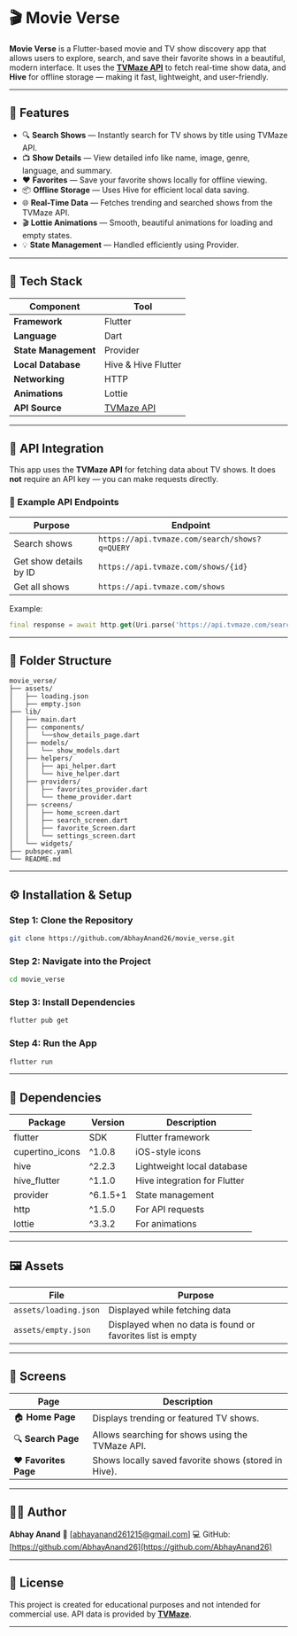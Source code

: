 # 🎬 Movie Verse

**Movie Verse** is a Flutter-based movie and TV show discovery app that allows users to explore, search, and save their favorite shows in a beautiful, modern interface.
It uses the **[TVMaze API](https://www.tvmaze.com/api)** to fetch real-time show data, and **Hive** for offline storage — making it fast, lightweight, and user-friendly.

---

## 🚀 Features

* 🔍 **Search Shows** — Instantly search for TV shows by title using TVMaze API.
* 📺 **Show Details** — View detailed info like name, image, genre, language, and summary.
* ❤️ **Favorites** — Save your favorite shows locally for offline viewing.
* 📦 **Offline Storage** — Uses Hive for efficient local data saving.
* 🌐 **Real-Time Data** — Fetches trending and searched shows from the TVMaze API.
* 🎬 **Lottie Animations** — Smooth, beautiful animations for loading and empty states.
* 💡 **State Management** — Handled efficiently using Provider.

---

## 🧱 Tech Stack

| Component            | Tool                                     |
| -------------------- | ---------------------------------------- |
| **Framework**        | Flutter                                  |
| **Language**         | Dart                                     |
| **State Management** | Provider                                 |
| **Local Database**   | Hive & Hive Flutter                      |
| **Networking**       | HTTP                                     |
| **Animations**       | Lottie                                   |
| **API Source**       | [TVMaze API](https://www.tvmaze.com/api) |

---

## 🔑 API Integration

This app uses the **TVMaze API** for fetching data about TV shows.
It does **not** require an API key — you can make requests directly.

### 🧰 Example API Endpoints

| Purpose                | Endpoint                                      |
| ---------------------- | --------------------------------------------- |
| Search shows           | `https://api.tvmaze.com/search/shows?q=QUERY` |
| Get show details by ID | `https://api.tvmaze.com/shows/{id}`           |
| Get all shows          | `https://api.tvmaze.com/shows`                |

Example:

```dart
final response = await http.get(Uri.parse('https://api.tvmaze.com/search/shows?q=breaking'));
```

---

## 📁 Folder Structure

```
movie_verse/
├── assets/
│   ├── loading.json
│   ├── empty.json
├── lib/
│   ├── main.dart
│   ├── components/
│   │   └──show_details_page.dart
│   ├── models/
│   │   └── show_models.dart
│   ├── helpers/
│   │   ├── api_helper.dart
│   │   └── hive_helper.dart
│   ├── providers/
│   │   ├── favorites_provider.dart
│   │   └── theme_provider.dart
│   ├── screens/
│   │   ├── home_screen.dart
│   │   ├── search_screen.dart
│   │   ├── favorite_Screen.dart
│   │   └── settings_screen.dart
│   └── widgets/
├── pubspec.yaml
└── README.md
```

---

## ⚙️ Installation & Setup

### Step 1: Clone the Repository

```bash
git clone https://github.com/AbhayAnand26/movie_verse.git
```

### Step 2: Navigate into the Project

```bash
cd movie_verse
```

### Step 3: Install Dependencies

```bash
flutter pub get
```

### Step 4: Run the App

```bash
flutter run
```

---

## 🧩 Dependencies

| Package         | Version  | Description                  |
| --------------- | -------- | ---------------------------- |
| flutter         | SDK      | Flutter framework            |
| cupertino_icons | ^1.0.8   | iOS-style icons              |
| hive            | ^2.2.3   | Lightweight local database   |
| hive_flutter    | ^1.1.0   | Hive integration for Flutter |
| provider        | ^6.1.5+1 | State management             |
| http            | ^1.5.0   | For API requests             |
| lottie          | ^3.3.2   | For animations               |

---

## 🖼️ Assets

| File                  | Purpose                                                    |
| --------------------- | ---------------------------------------------------------- |
| `assets/loading.json` | Displayed while fetching data                              |
| `assets/empty.json`   | Displayed when no data is found or favorites list is empty |

---

## 📱 Screens

| Page                  | Description                                          |
| --------------------- | ---------------------------------------------------- |
| 🏠 **Home Page**      | Displays trending or featured TV shows.              |
| 🔍 **Search Page**    | Allows searching for shows using the TVMaze API.     |
| ❤️ **Favorites Page** | Shows locally saved favorite shows (stored in Hive). |

---

## 🧑‍💻 Author

**Abhay Anand**
📧 [abhayanand261215@gmail.com]
💻 GitHub: [https://github.com/AbhayAnand26](https://github.com/AbhayAnand26)

---

## 📄 License

This project is created for educational purposes and not intended for commercial use.
API data is provided by **[TVMaze](https://www.tvmaze.com/)**.

---

